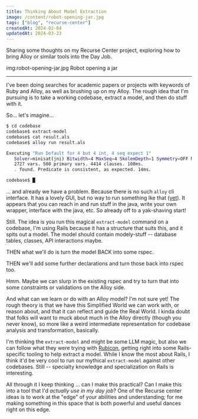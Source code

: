 ```yaml
---
title: Thinking About Model Extraction
image: /content/robot-opening-jar.jpg
tags: ["blog", "recurse-center"]
createdAt: 2024-02-04
updatedAt: 2024-03-23
---
```


Sharing some thoughts on my Recurse Center project, exploring how to bring Alloy or similar tools into the Day Job.

img:robot-opening-jar.jpg Robot opening a jar

---

I've been doing searches for academic papers or projects with keywords of Ruby and Alloy, as well as brushing up on my Alloy. The rough idea that I'm pursuing is to take a working codebase, extract a model, and then do stuff with it.

So... let's imagine...

```sh
$ cd codebase
codebase$ extract-model
codebase$ cat result.als
codebase$ alloy run result.als

Executing "Run Default for 4 but 4 int, 4 seq expect 1"
   Solver=minisat(jni) Bitwidth=4 MaxSeq=4 SkolemDepth=1 Symmetry=OFF Mode=batch
   2727 vars. 508 primary vars. 4414 clauses. 108ms.
   . found. Predicate is consistent, as expected. 14ms.

codebase$ █
```

... and already we have a problem. Because there is no such `alloy` cli interface. It has a lovely GUI, but no way to run something lke that ([yet](https://github.com/AlloyTools/org.alloytools.alloy/issues/155)). It appears that you can reach in and run stuff in the java, write your own wrapper, interface with the java, etc. So already off to a yak-shaving start!

Still. The idea is you run this magical `extract-model` command on a codebase, I'm using Rails because it has a structure that suits this, and it spits out a model. The model should contain modely-stuff -- database tables, classes, API interactions maybe.

THEN what we'll do is turn the model BACK into some rspec.

THEN we'll add some further declarations and turn those back into rspec too.

Hmm. Maybe we can slurp in the existing rspec and try to turn that into some constraints or validations on the Alloy side.

And what can we learn or do with an Alloy model? I'm not sure yet! The rough theory is that we have this Simplified World we can work with, or reason about, and that it can reflect and guide the Real World. I kinda doubt that folks will want to muck about much in the Alloy directly (though you never know), so more like a weird intermediate representation for codebase analysis and transformation, basically.

I'm thinking the `extract-model` and might be some LLM magic, but also we can follow what they were trying with [Rubicon](https://dl.acm.org/doi/10.1145/2393596.2393667), getting right into some Rails-specific tooling to help extract a model. While I know the most about Rails, I think it'd be very cool to run our mythical `extract-model` against other codebases. Still -- specialty knowledge and specialization on Rails is interesting.

All through it I keep thinking ... can I make this practical? Can I make this into a tool that I'd _actually use in my day job_? One of the Recurse center ideas is to work at the "edge" of your abilities and understanding; for me making something in this space that is both powerful and useful dances right on this edge.
